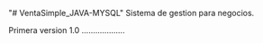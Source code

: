 "# VentaSimple_JAVA-MYSQL" 
Sistema de gestion para negocios.

Primera version 1.0
...................

